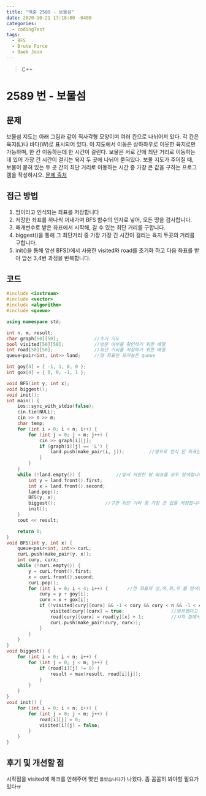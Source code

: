 ```yaml
---
title: "백준 2589 - 보물섬"
date: 2020-10-21 17:18:00 -0400
categories: 
  - codingTest
tags:
  - BFS
  - Brute Force
  - Baek Joon
---
```


> C++ 

2589 번 - 보물섬
=============
 
## 문제
보물섬 지도는 아래 그림과 같이 직사각형 모양이며 여러 칸으로 나뉘어져 있다. 각 칸은 육지(L)나 바다(W)로 표시되어 있다.
이 지도에서 이동은 상하좌우로 이웃한 육지로만 가능하며, 한 칸 이동하는데 한 시간이 걸린다. 
보물은 서로 간에 최단 거리로 이동하는데 있어 가장 긴 시간이 걸리는 육지 두 곳에 나뉘어 묻혀있다.
보물 지도가 주어질 때, 보물이 묻혀 있는 두 곳 간의 최단 거리로 이동하는 시간 중 가장 큰 값을 구하는 프로그램을 작성하시오.
[문제 출처](https://www.acmicpc.net/problem/2589)

## 접근 방법 
1. 땅이라고 인식되는 좌표를 저장합니다
2. 저장한 좌표를 하나씩 꺼내가며 BFS 함수의 인자로 넣어, 모든 땅을 검사합니다.
3. 매개변수로 받은 좌표에서 시작해, 갈 수 있는 최단 거리를 구합니다.
4. biggest()을 통해 그 최단거리 중 가장 가장 긴 시간이 걸리는 육지 두곳의 거리를 구합니다.
5. init()을 통해 앞선 BFS()에서 사용한 visited와 road를 초기화 하고 다음 좌표를 받아 앞선 3,4번 과정을 반복합니다.

## 코드 
```c++
#include <iostream>
#include <vector>
#include <algorithm>
#include <queue>

using namespace std;

int n, m, result;
char graph[50][50];             //초기 지도
bool visited[50][50];           //방문 여부를 확인하기 위한 배열
int road[50][50];               //최단 거리를 저장하기 위한 배열
queue<pair<int, int>> land;     //땅 좌표만 모아놓은 queue

int goy[4] = { -1, 1, 0, 0 };
int gox[4] = { 0, 0, -1, 1 };

void BFS(int y, int x);
void biggest();
void init();
int main() {
    ios::sync_with_stdio(false);
    cin.tie(NULL);
    cin >> n >> m;
    char temp;
    for (int i = 0; i < n; i++) {
        for (int j = 0; j < m; j++) {
            cin >> graph[i][j];
            if (graph[i][j] == 'L') {
                land.push(make_pair(i, j));         //땅으로 인식 된 좌표는 저장합니다.
            }
        }
    }
    while (!land.empty()) {             //앞서 저장한 땅 좌표를 모두 탐색합니다.
        int y = land.front().first;
        int x = land.front().second;
        land.pop();
        BFS(y, x);                      
        biggest();                  //구한 최단 거리 중 가장 큰 값을 저장합니다.
        init();                     
    }
    cout << result;

    return 0;
}
void BFS(int y, int x) {
    queue<pair<int, int>> curL;
    curL.push(make_pair(y, x));
    int cury, curx;
    while (!curL.empty()) {
        y = curL.front().first;
        x = curL.front().second;
        curL.pop();
        for (int i = 0; i < 4; i++) {       //한 좌표의 상,하,좌,우 를 탐색합니다.
            cury = y + goy[i];
            curx = x + gox[i];
            if (!visited[cury][curx] && -1 < cury && cury < n && -1 < curx && curx < m && graph[cury][curx] == 'L') {           //방문하지 않았고, 좌표가 땅(L)이며, 그래프 범위를 넘어가지 않는 경우
                visited[cury][curx] = true;                 //방문했다고 표기합니다.
                road[cury][curx] = road[y][x] + 1;          //시작 점에서 한칸 이동한 값을 저장합니다.
                curL.push(make_pair(cury, curx));
            }
        }
    }
}
void biggest() {
    for (int i = 0; i < n; i++) {
        for (int j = 0; j < m; j++) {
            if (road[i][j] != 0) {
                result = max(result, road[i][j]);
            }
        }
    }
}
void init() {
    for (int i = 0; i < n; i++) {
        for (int j = 0; j < m; j++) {
            road[i][j] = 0;
            visited[i][j] = false;
        }
    }
}
```

## 후기 및 개선할 점
시작점을 visited에 체크를 안해주어 몇번 `틀렸습니다`가 나왔다.
좀 꼼꼼히 봐야할 필요가 있다ㅠ